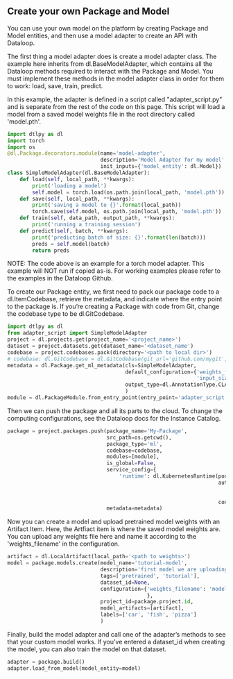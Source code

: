 ## Create your own Package and Model  
  
You can use your own model on the platform by creating Package and Model entities, and then use a model adapter to create an API with Dataloop.  
  
The first thing a model adapter does is create a model adapter class. The example here inherits from dl.BaseModelAdapter, which contains all the Dataloop methods required to interact with the Package and Model. You must implement these methods in the model adapter class in order for them to work: load, save, train, predict.  
  
 In this example, the adapter is defined in a script called "adapter_script.py" and is separate from the rest of the code on this page. This script will load a model from a saved model weights file in the root directory called 'model.pth'.  
  

```python
import dtlpy as dl
import torch
import os
@dl.Package.decorators.module(name='model-adapter',
                              description='Model Adapter for my model',
                              init_inputs={'model_entity': dl.Model})
class SimpleModelAdapter(dl.BaseModelAdapter):
    def load(self, local_path, **kwargs):
        print('loading a model')
        self.model = torch.load(os.path.join(local_path, 'model.pth'))
    def save(self, local_path, **kwargs):
        print('saving a model to {}'.format(local_path))
        torch.save(self.model, os.path.join(local_path, 'model.pth'))
    def train(self, data_path, output_path, **kwargs):
        print('running a training session')
    def predict(self, batch, **kwargs):
        print('predicting batch of size: {}'.format(len(batch)))
        preds = self.model(batch)
        return preds
```
NOTE: The code above is an example for a torch model adapter. This example will NOT run if copied as-is. For working examples please refer to the examples in the Dataloop Github.  
  
To create our Package entity, we first need to pack our package code to a dl.ItemCodebase, retrieve the metadata, and indicate where the entry point to the package is. If you’re creating a Package with code from Git, change the codebase type to be dl.GitCodebase.  
  

```python
import dtlpy as dl
from adapter_script import SimpleModelAdapter
project = dl.projects.get(project_name='<project_name>')
dataset = project.datasets.get(dataset_name='<dataset_name')
codebase = project.codebases.pack(directory='<path to local dir>')
# codebase: dl.GitCodebase = dl.GitCodebase(git_url='github.com/mygit', git_tag='v25.6.93')
metadata = dl.Package.get_ml_metadata(cls=SimpleModelAdapter,
                                      default_configuration={'weights_filename': 'model.pth',
                                                             'input_size': 256},
                                      output_type=dl.AnnotationType.CLASSIFICATION
                                      )
module = dl.PackageModule.from_entry_point(entry_point='adapter_script.py')
```
Then we can push the package and all its parts to the cloud. To change the computing configurations, see the Dataloop docs for the Instance Catalog.  
  

```python
package = project.packages.push(package_name='My-Package',
                                src_path=os.getcwd(),
                                package_type='ml',
                                codebase=codebase,
                                modules=[module],
                                is_global=False,
                                service_config={
                                    'runtime': dl.KubernetesRuntime(pod_type=dl.INSTANCE_CATALOG_GPU_K80_S,
                                                                    autoscaler=dl.KubernetesRabbitmqAutoscaler(
                                                                        min_replicas=0,
                                                                        max_replicas=1),
                                                                    concurrency=1).to_json()},
                                metadata=metadata)
```
Now you can create a model and upload pretrained model weights with an Artifact Item. Here, the Artfiact item is where the saved model weights are. You can upload any weights file here and name it according to the 'weights_filename' in the configuration.  

```python
artifact = dl.LocalArtifact(local_path='<path to weights>')
model = package.models.create(model_name='tutorial-model',
                              description='first model we are uploading',
                              tags=['pretrained', 'tutorial'],
                              dataset_id=None,
                              configuration={'weights_filename': 'model.pth'
                                             },
                              project_id=package.project.id,
                              model_artifacts=[artifact],
                              labels=['car', 'fish', 'pizza']
                              )
```
Finally, build the model adapter and call one of the adapter’s methods to see that your custom model works. If you've entered a dataset_id when creating the model, you can also train the model on that dataset.  

```python
adapter = package.build()
adapter.load_from_model(model_entity=model)
```
